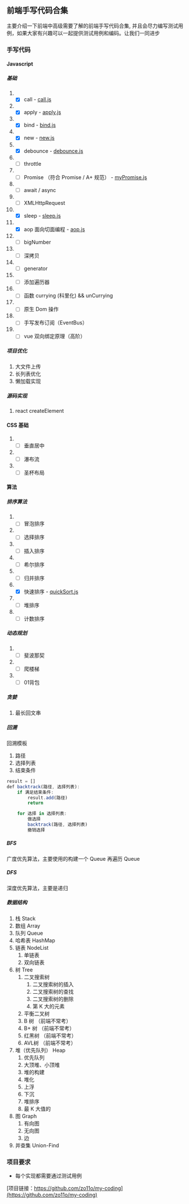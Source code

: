## 前端手写代码合集

主要介绍一下前端中高级需要了解的前端手写代码合集, 并且会尽力编写测试用例，如果大家有兴趣可以一起提供测试用例和编码。让我们一同进步

### 手写代码

#### Javascript

##### 基础

1. * [x] call - [call.js](src/js/base/call.js)
2. * [x] apply - [apply.js](src/js/base/apply.js)
3. * [x] bind - [bind.js](src/js/base/bind.js)
4. * [x] new - [new.js](src/js/base/new.js)
5. * [x] debounce - [debounce.js](src/js/base/debounce.js)
6. * [ ] throttle
7. * [ ] Promise （符合 Promise / A+ 规范） - [myPromise.js](src/js/es6/myPromise.ts)
8. * [ ] await / async
9. * [ ] XMLHttpRequest
10. * [x] sleep - [sleep.js](src/js/es6/sleep.js)
11. * [x] aop 面向切面编程 - [aop.js](src/js/base/aop.js)
12. * [ ] bigNumber
13. * [ ] 深拷贝
14. * [ ] generator
15. * [ ] 添加遍历器
16. * [ ] 函数  currying (科里化) && unCurrying
17. * [ ] 原生 Dom 操作
18. * [ ] 手写发布订阅（EventBus）
19. * [ ] vue 双向绑定原理（高阶）

##### 项目优化

1. 大文件上传
2. 长列表优化
3. 懒加载实现

##### 源码实现

1. react createElement

#### CSS 基础

1. * [ ] 垂直居中
2. * [ ] 瀑布流
3. * [ ] 圣杯布局

#### 算法

##### 排序算法

1. * [ ] 冒泡排序
2. * [ ] 选择排序
3. * [ ] 插入排序
4. * [ ] 希尔排序
5. * [ ] 归并排序
6. * [x] 快速排序 - [quickSort.js](src/algorithm/sort/quickSort.js)
7. * [ ] 堆排序
8. * [ ] 计数排序

##### 动态规划

1. * [ ] 斐波那契
2. * [ ] 爬楼梯
3. * [ ] 01背包

##### 贪婪

1. 最长回文串

##### 回溯

回溯模板

1. 路径
2. 选择列表
3. 结束条件

```js
result = []
def backtrack(路径, 选择列表):
    if 满足结束条件:
        result.add(路径)
        return

    for 选择 in 选择列表:
        做选择
        backtrack(路径, 选择列表)
        撤销选择
```

##### BFS

广度优先算法，主要使用的构建一个 Queue 再遍历 Queue

##### DFS

深度优先算法，主要是递归

##### 数据结构

1. 栈 Stack
2. 数组 Array
3. 队列 Queue
4. 哈希表 HashMap
5. 链表 NodeList
   1. 单链表
   2. 双向链表
6. 树 Tree
   1. 二叉搜索树
      1. 二叉搜索树的插入
      2. 二叉搜索树的查找
      3. 二叉搜索树的删除
      4. 第 K 大的元素
   2. 平衡二叉树
   3. B 树 （前端不常考）
   4. B+ 树 （前端不常考）
   5. 红黑树 （前端不常考）
   6. AVL树 （前端不常考）
7. 堆（优先队列） Heap
   1. 优先队列
   2. 大顶堆、小顶堆
   3. 堆的构建
   4. 堆化
   5. 上浮
   6. 下沉
   7. 堆排序
   8. 最 K 大值的
8. 图 Graph
   1. 有向图
   2. 无向图
   3. 边
9. 并查集 Union-Find

### 项目要求

* 每个实现都需要通过测试用例

[项目链接：https://github.com/zo11o/my-coding](https://github.com/zo11o/my-coding)